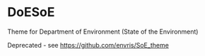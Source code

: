 # DoESoE
Theme for Department of Environment (State of the Environment)

Deprecated - see https://github.com/envris/SoE_theme
